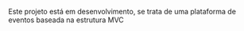 Este projeto está em desenvolvimento, se trata de uma plataforma de eventos baseada na estrutura MVC